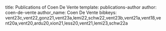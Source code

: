 title: Publications of Coen De Vente
template: publications-author
author: coen-de-vente
author_name: Coen De Vente
bibkeys: vent23c,vent22,gonz21,vent23a,lemi22,schw22,vent23b,vent21a,vent18,vent20a,vent20,ardu20,xion21,less20,vent21,lemi23,schw22a